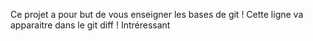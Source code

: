 Ce projet a pour but de vous enseigner les bases de git !
Cette ligne va apparaitre dans le git diff !
Intréressant